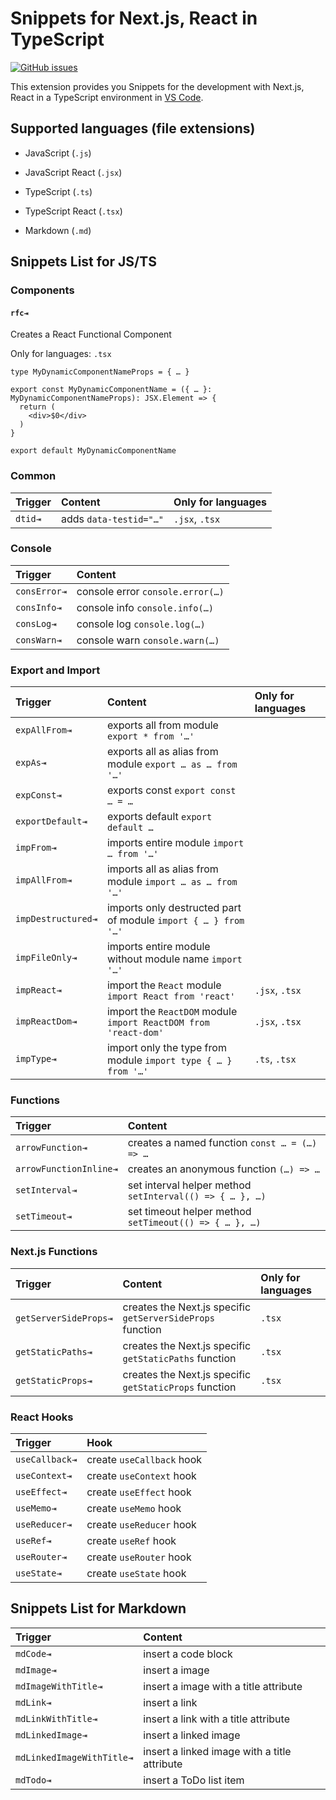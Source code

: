 # Snippets for Next.js, React in TypeScript

[![GitHub issues](https://img.shields.io/github/issues/mheob/vscode-snippets?logo=github&style=for-the-badge)](https://github.com/mheob/vscode-snippets)

This extension provides you Snippets for the development with Next.js, React in a TypeScript environment in [VS Code](https://code.visualstudio.com/).

## Supported languages (file extensions)

- JavaScript (`.js`)
- JavaScript React (`.jsx`)
- TypeScript (`.ts`)
- TypeScript React (`.tsx`)

- Markdown (`.md`)

## Snippets List for JS/TS

### Components

#### `rfc⇥`

Creates a React Functional Component

Only for languages: `.tsx`

```tsx
type MyDynamicComponentNameProps = { … }

export const MyDynamicComponentName = ({ … }: MyDynamicComponentNameProps): JSX.Element => {
  return (
    <div>$0</div>
  )
}

export default MyDynamicComponentName
```

### Common

| Trigger | Content                | Only for languages |
| :------ | :--------------------- | :----------------- |
| `dtid⇥` | adds `data-testid="…"` | `.jsx`, `.tsx`     |

### Console

| Trigger      | Content                          |
| :----------- | :------------------------------- |
| `consError⇥` | console error `console.error(…)` |
| `consInfo⇥`  | console info `console.info(…)`   |
| `consLog⇥`   | console log `console.log(…)`     |
| `consWarn⇥`  | console warn `console.warn(…)`   |

### Export and Import

| Trigger            | Content                                                         | Only for languages |
| :----------------- | :-------------------------------------------------------------- | :----------------- |
| `expAllFrom⇥`      | exports all from module `export * from '…'`                     |                    |
| `expAs⇥`           | exports all as alias from module `export … as … from '…'`       |                    |
| `expConst⇥`        | exports const `export const … = …`                              |                    |
| `exportDefault⇥`   | exports default `export default …`                              |                    |
| `impFrom⇥`         | imports entire module `import … from '…'`                       |                    |
| `impAllFrom⇥`      | imports all as alias from module `import … as … from '…'`       |                    |
| `impDestructured⇥` | imports only destructed part of module `import { … } from '…'`  |                    |
| `impFileOnly⇥`     | imports entire module without module name `import '…'`          |                    |
| `impReact⇥`        | import the `React` module `import React from 'react'`           | `.jsx`, `.tsx`     |
| `impReactDom⇥`     | import the `ReactDOM` module `import ReactDOM from 'react-dom'` | `.jsx`, `.tsx`     |
| `impType⇥`         | import only the type from module `import type { … } from '…'`   | `.ts`, `.tsx`      |

### Functions

| Trigger                | Content                                                  |
| :--------------------- | :------------------------------------------------------- |
| `arrowFunction⇥`       | creates a named function `const … = (…) => …`            |
| `arrowFunctionInline⇥` | creates an anonymous function `(…) => …`                 |
| `setInterval⇥`         | set interval helper method `setInterval(() => { … }, …)` |
| `setTimeout⇥`          | set timeout helper method `setTimeout(() => { … }, …)`   |

### Next.js Functions

| Trigger               | Content                                                    | Only for languages |
| :-------------------- | :--------------------------------------------------------- | :----------------- |
| `getServerSideProps⇥` | creates the Next.js specific `getServerSideProps` function | `.tsx`             |
| `getStaticPaths⇥`     | creates the Next.js specific `getStaticPaths` function     | `.tsx`             |
| `getStaticProps⇥`     | creates the Next.js specific `getStaticProps` function     | `.tsx`             |

### React Hooks

| Trigger        | Hook                      |
| :------------- | :------------------------ |
| `useCallback⇥` | create `useCallback` hook |
| `useContext⇥`  | create `useContext` hook  |
| `useEffect⇥`   | create `useEffect` hook   |
| `useMemo⇥`     | create `useMemo` hook     |
| `useReducer⇥`  | create `useReducer` hook  |
| `useRef⇥`      | create `useRef` hook      |
| `useRouter⇥`   | create `useRouter` hook   |
| `useState⇥`    | create `useState` hook    |

## Snippets List for Markdown

| Trigger                   | Content                                      |
| :------------------------ | :------------------------------------------- |
| `mdCode⇥`                 | insert a code block                          |
| `mdImage⇥`                | insert a image                               |
| `mdImageWithTitle⇥`       | insert a image with a title attribute        |
| `mdLink⇥`                 | insert a link                                |
| `mdLinkWithTitle⇥`        | insert a link with a title attribute         |
| `mdLinkedImage⇥`          | insert a linked image                        |
| `mdLinkedImageWithTitle⇥` | insert a linked image with a title attribute |
| `mdTodo⇥`                 | insert a ToDo list item                      |
